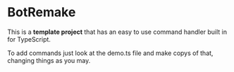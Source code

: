 # BotRemake

This is a **template project** that has an easy to use command handler built in for TypeScript.

To add commands just look at the demo.ts file and make copys of that, changing things as you may.
